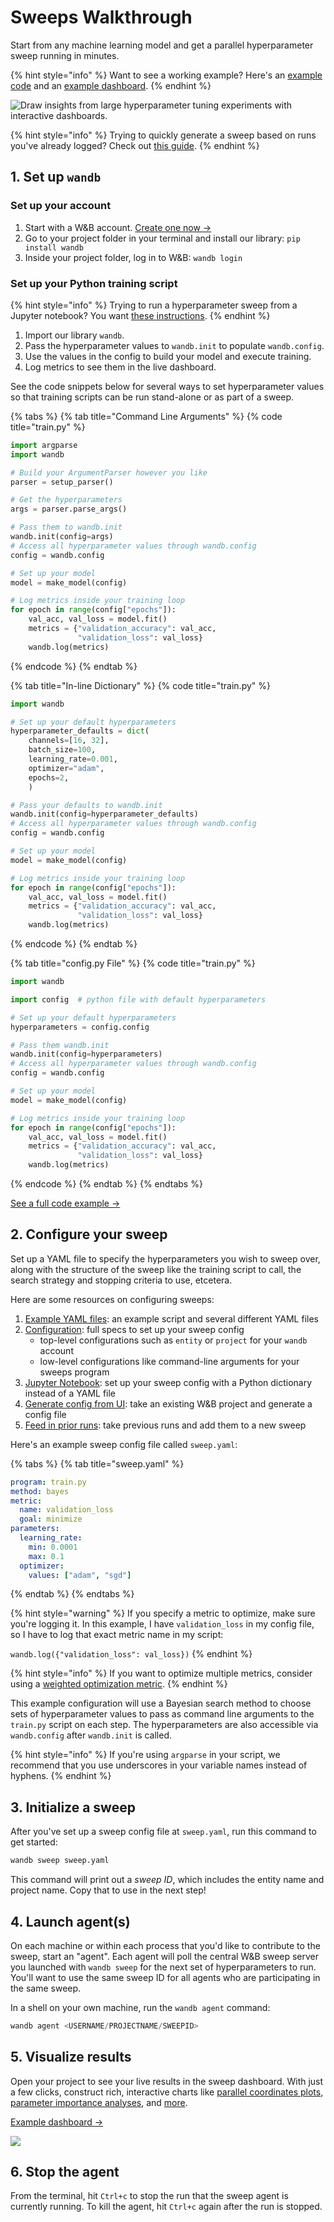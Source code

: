# Sweeps Walkthrough

Start from any machine learning model and get a parallel hyperparameter sweep running in minutes.

{% hint style="info" %}
Want to see a working example? Here's an [example code](https://github.com/wandb/examples/tree/master/examples/pytorch/pytorch-cnn-fashion) and an [example dashboard](https://wandb.ai/anmolmann/pytorch-cnn-fashion/sweeps/pmqye6u3).
{% endhint %}

![Draw insights from large hyperparameter tuning experiments with interactive dashboards.](<../../.gitbook/assets/image (114).png>)

{% hint style="info" %}
Trying to quickly generate a sweep based on runs you've already logged? Check out [this guide](existing-project.md).
{% endhint %}

## 1. Set up `wandb`

### **Set up your account**

1. Start with a W\&B account. [Create one now →](http://app.wandb.ai)
2. Go to your project folder in your terminal and install our library: `pip install wandb`
3. Inside your project folder, log in to W\&B: `wandb login`

### **Set up your Python training script**

{% hint style="info" %}
Trying to run a hyperparameter sweep from a Jupyter notebook? You want [these instructions](python-api.md).
{% endhint %}

1. Import our library `wandb`.
2. Pass the hyperparameter values to `wandb.init` to populate `wandb.config`.
3. Use the values in the config to build your model and execute training.
4. Log metrics to see them in the live dashboard.

See the code snippets below for several ways to set hyperparameter values so that training scripts can be run stand-alone or as part of a sweep.

{% tabs %}
{% tab title="Command Line Arguments" %}
{% code title="train.py" %}
```python
import argparse
import wandb

# Build your ArgumentParser however you like
parser = setup_parser()

# Get the hyperparameters
args = parser.parse_args()

# Pass them to wandb.init
wandb.init(config=args)
# Access all hyperparameter values through wandb.config
config = wandb.config

# Set up your model
model = make_model(config)

# Log metrics inside your training loop
for epoch in range(config["epochs"]):
    val_acc, val_loss = model.fit()
    metrics = {"validation_accuracy": val_acc,
               "validation_loss": val_loss}
    wandb.log(metrics)
```
{% endcode %}
{% endtab %}

{% tab title="In-line Dictionary" %}
{% code title="train.py" %}
```python
import wandb

# Set up your default hyperparameters
hyperparameter_defaults = dict(
    channels=[16, 32],
    batch_size=100,
    learning_rate=0.001,
    optimizer="adam",
    epochs=2,
    )

# Pass your defaults to wandb.init
wandb.init(config=hyperparameter_defaults)
# Access all hyperparameter values through wandb.config
config = wandb.config

# Set up your model
model = make_model(config)

# Log metrics inside your training loop
for epoch in range(config["epochs"]):
    val_acc, val_loss = model.fit()
    metrics = {"validation_accuracy": val_acc,
               "validation_loss": val_loss}
    wandb.log(metrics)
```
{% endcode %}
{% endtab %}

{% tab title="config.py File" %}
{% code title="train.py" %}
```python
import wandb

import config  # python file with default hyperparameters

# Set up your default hyperparameters
hyperparameters = config.config

# Pass them wandb.init
wandb.init(config=hyperparameters)
# Access all hyperparameter values through wandb.config
config = wandb.config

# Set up your model
model = make_model(config)

# Log metrics inside your training loop
for epoch in range(config["epochs"]):
    val_acc, val_loss = model.fit()
    metrics = {"validation_accuracy": val_acc,
               "validation_loss": val_loss}
    wandb.log(metrics)
```
{% endcode %}
{% endtab %}
{% endtabs %}

[See a full code example →](https://github.com/wandb/examples/tree/master/examples/pytorch/pytorch-cnn-fashion)

## 2. Configure your sweep

Set up a YAML file to specify the hyperparameters you wish to sweep over, along with the structure of the sweep like the training script to call, the search strategy and stopping criteria to use, etcetera.

Here are some resources on configuring sweeps:

1. [Example YAML files](https://github.com/wandb/examples/tree/master/examples/keras/keras-cnn-fashion): an example script and several different YAML files
2. [Configuration](configuration.md): full specs to set up your sweep config
   * top-level configurations such as `entity` or `project` for your `wandb` account
   * low-level configurations like command-line arguments for your sweeps program
3. [Jupyter Notebook](python-api.md): set up your sweep config with a Python dictionary instead of a YAML file
4. [Generate config from UI](existing-project.md): take an existing W\&B project and generate a config file
5. [Feed in prior runs](https://docs.wandb.com/sweeps/existing-project#seed-a-new-sweep-with-existing-runs): take previous runs and add them to a new sweep

Here's an example sweep config file called `sweep.yaml`:

{% tabs %}
{% tab title="sweep.yaml" %}
```yaml
program: train.py
method: bayes
metric:
  name: validation_loss
  goal: minimize
parameters:
  learning_rate:
    min: 0.0001
    max: 0.1
  optimizer:
    values: ["adam", "sgd"]
```
{% endtab %}
{% endtabs %}

{% hint style="warning" %}
If you specify a metric to optimize, make sure you're logging it. In this example, I have `validation_loss` in my config file, so I have to log that exact metric name in my script:

`wandb.log({"validation_loss": val_loss})`
{% endhint %}

{% hint style="info" %}
If you want to optimize multiple metrics, consider using a [weighted optimization metric](faq.md#optimizing-multiple-metrics).
{% endhint %}

This example configuration will use a Bayesian search method to choose sets of hyperparameter values to pass as command line arguments to the `train.py` script on each step. The hyperparameters are also accessible via `wandb.config` after `wandb.init` is called.

{% hint style="info" %}
If you're using `argparse` in your script, we recommend that you use underscores in your variable names instead of hyphens.
{% endhint %}

## 3. Initialize a sweep

After you've set up a sweep config file at `sweep.yaml`, run this command to get started:

```python
wandb sweep sweep.yaml
```

This command will print out a _sweep ID_, which includes the entity name and project name. Copy that to use in the next step!

## 4. Launch agent(s)

On each machine or within each process that you'd like to contribute to the sweep, start an "agent". Each agent will poll the central W\&B sweep server you launched with `wandb sweep` for the next set of hyperparameters to run. You'll want to use the same sweep ID for all agents who are participating in the same sweep.

In a shell on your own machine, run the `wandb agent` command:

```python
wandb agent <USERNAME/PROJECTNAME/SWEEPID>
```

## 5. Visualize results

Open your project to see your live results in the sweep dashboard. With just a few clicks, construct rich, interactive charts like [parallel coordinates plots](../../ref/app/features/panels/parallel-coordinates.md),[ parameter importance analyses](../../ref/app/features/panels/parameter-importance.md), and [more](../../ref/app/features/panels/).

[Example dashboard →](https://wandb.ai/anmolmann/pytorch-cnn-fashion/sweeps/pmqye6u3)

![](<../../.gitbook/assets/image (88) (2) (3) (3) (3) (3) (3) (1) (3) (1) (1) (1) (1) (1) (1) (1) (1) (1) (6) (1) (3) (1) (1) (1) (1) (1) (1) (1) (1) (1) (1) (1) (1) (1) (1) (1) (1) (1) (1) (1) (1) (1) (1) (1) (1) (1) (1) (1) (11) (1) (1) (1) (1) (1) (1) (1) (1) (5).png>)

## 6. Stop the agent

From the terminal, hit `Ctrl+c` to stop the run that the sweep agent is currently running. To kill the agent, hit `Ctrl+c` again after the run is stopped.
